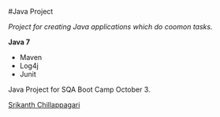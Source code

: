 #Java Project

*Project for creating Java applications which do coomon tasks.*

**Java 7**

* Maven
* Log4j
* Junit

Java Project for SQA Boot Camp October 3.

[Srikanth Chillappagari](https://github.srikanth-chillappagari)
